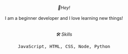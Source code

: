 <p align="center">
  <i>👋Hey!</i>
  <br>
  <br> 
   I am a beginner developer and I love learning new things!
  <br>
  <br>
  <br> 
  <i>🛠 Skills</i>
  <br> 
  <br>
  <samp>
  JavaScript, HTML, CSS, Node, Python
  </samp>
</p>
